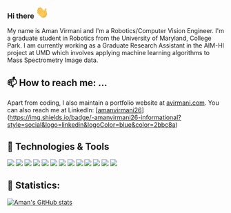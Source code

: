 ### Hi there <img src="https://raw.githubusercontent.com/AmanVirmani/AmanVirmani/master/wave.gif" width="30px">
<!--![Jokes Card](https://readme-jokes.vercel.app/api?theme=vue-dark) -->


My name is Aman Virmani and I'm a Robotics/Computer Vision Engineer. I'm a graduate student in Robotics from the University of Maryland, College Park. I am currently working as a Graduate Research Assistant in the AIM-HI project at UMD which involves applying machine learning algorithms to Mass Spectrometry Image data.

## 📫 How to reach me: ...

Apart from coding, I also maintain a portfolio website at [avirmani.com](https://avirmani.com/). You can also reach me at LinkedIn: [[amanvirmani26](https://www.linkedin.com/in/amanvirmani26/)](https://img.shields.io/badge/-amanvirmani26-informational?style=social&logo=linkedin&logoColor=blue&color=2bbc8a)
## 🔧 Technologies & Tools
![](https://img.shields.io/badge/OS-Linux-informational?style=flat&logo=linux&logoColor=white&color=2bbc8a)
![](https://img.shields.io/badge/Editor-Pycharm-informational?style=flat&logo=intellij-idea&logoColor=white&color=2bbc8a)
![](https://img.shields.io/badge/Code-Python-informational?style=flat&logo=python&logoColor=white&color=2bbc8a)
![](https://img.shields.io/badge/Code-C++-informational?style=flat&logo=python&logoColor=white&color=2bbc8a)
![](https://img.shields.io/badge/Code-C-informational?style=flat&logo=python&logoColor=white&color=2bbc8a)
![](https://img.shields.io/badge/Code-Matlab-informational?style=flat&logo=python&logoColor=white&color=2bbc8a)
![](https://img.shields.io/badge/Shell-Bash-informational?style=flat&logo=gnu-bash&logoColor=white&color=2bbc8a)
![](https://img.shields.io/badge/Tool-ROS-informational?style=flat&logo=gnu-bash&logoColor=white&color=2bbc8a)
![](https://img.shields.io/badge/Tool-Gazebo-informational?style=flat&logo=gnu-bash&logoColor=white&color=2bbc8a)
![](https://img.shields.io/badge/Tool-OpenCV-informational?style=flat&logo=gnu-bash&logoColor=white&color=2bbc8a)
![](https://img.shields.io/badge/Tool-Tensorflow-informational?style=flat&logo=gnu-bash&logoColor=white&color=2bbc8a)
![](https://img.shields.io/badge/Tool-PyTorch-informational?style=flat&logo=gnu-bash&logoColor=white&color=2bbc8a)
![](https://img.shields.io/badge/Tool-Keras-informational?style=flat&logo=gnu-bash&logoColor=white&color=2bbc8a)

## 📝 Statistics:
[![Aman's GitHub stats](https://github-readme-stats.vercel.app/api?username=AmanVirmani&hide=issues&count_private=True&include_all_commits=True&show_icons=true&theme=vue-dark)](https://github.com/anuraghazra/github-readme-stats)

<!-- Resources -->
<!-- Icons: https://simpleicons.org/ -->
<!-- GitHub Stats: https://github.com/anuraghazra/github-readme-stats -->
<!-- Emojis: https://emojipedia.org/emoji/ -->
<!-- HTML Emojis: https://www.fileformat.info/index.htm -->

<!--
**AmanVirmani/AmanVirmani** is a ✨ _special_ ✨ repository because its `README.md` (this file) appears on your GitHub profile.

Here are some ideas to get you started:

- 🔭 I’m currently working on ...
- 🌱 I’m currently learning ...
- 👯 I’m looking to collaborate on ...
- 🤔 I’m looking for help with ...
- 💬 Ask me about ...
- 📫 How to reach me: ...
- 😄 Pronouns: ...
- ⚡ Fun fact: ...
-->
